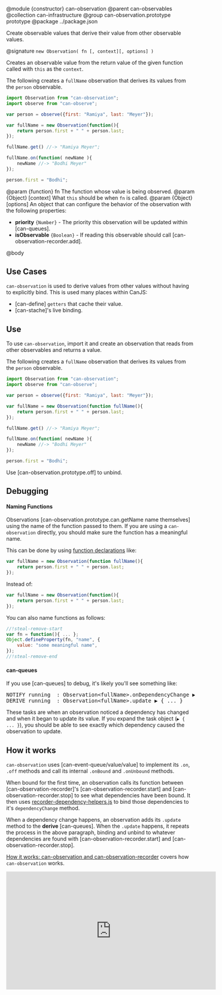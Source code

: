 @module {constructor} can-observation
@parent can-observables
@collection can-infrastructure
@group can-observation.prototype prototype
@package ../package.json

Create observable values that derive their value from other observable
values.


@signature `new Observation( fn [, context][, options] )`

Creates an observable value from the return value of the given function called with `this` as the `context`.

The following creates a `fullName` observation that derives its values from
the `person` observable.

```js
import Observation from "can-observation";
import observe from "can-observe";

var person = observe({first: "Ramiya", last: "Meyer"});

var fullName = new Observation(function(){
    return person.first + " " + person.last;
});

fullName.get() //-> "Ramiya Meyer";

fullName.on(function( newName ){
    newName //-> "Bodhi Meyer"
});

person.first = "Bodhi";
```

@param {function} fn The function whose value is being observed.
@param {Object} [context] What `this` should be when `fn` is called.
@param {Object} [options] An object that can configure the behavior of the
  observation with the following properties:

  - __priority__ `{Number}` - The priority this observation will be updated
    within [can-queues].
  - __isObservable__ `{Boolean}` - If reading this observable should call
    [can-observation-recorder.add].  


@body

## Use Cases

`can-observation` is used to derive values from other values without
having to explicitly bind.   This is used many places within CanJS:

- [can-define] `getters` that cache their value.
- [can-stache]'s live binding.

## Use

To use `can-observation`, import it and create an observation that
reads from other observables and returns a value.


The following creates a `fullName` observation that derives its values from
the `person` observable.

```js
import Observation from "can-observation";
import observe from "can-observe";

var person = observe({first: "Ramiya", last: "Meyer"});

var fullName = new Observation(function fullName(){
    return person.first + " " + person.last;
});

fullName.get() //-> "Ramiya Meyer";

fullName.on(function( newName ){
    newName //-> "Bodhi Meyer"
});

person.first = "Bodhi";
```

Use [can-observation.prototype.off] to unbind.  

## Debugging


#### Naming Functions

Observations [can-observation.prototype.can.getName name themselves] using the name of the
function passed to them. If you are using a `can-observation` directly, you should make sure the
function has a meaningful name.  

This can be done by using [function declarations](https://developer.mozilla.org/en-US/docs/Web/JavaScript/Reference/Statements/function) like:

```js
var fullName = new Observation(function fullName(){
    return person.first + " " + person.last;
});
```

Instead of:

```js
var fullName = new Observation(function(){
    return person.first + " " + person.last;
});
```

You can also name functions as follows:

```js
//!steal-remove-start
var fn = function(){ ... };
Object.defineProperty(fn, "name", {
    value: "some meaningful name",
});
//!steal-remove-end
```

#### can-queues

If you use [can-queues] to debug, it's likely you'll see something like:

<pre>
NOTIFY running  : Observation&lt;fullName&gt;.onDependencyChange &#x25B6; { ... }
DERIVE running  : Observation&lt;fullName&gt;.update &#x25B6; { ... }
</pre>

These tasks are when an observation noticed a dependency has changed and when it began to update
its value. If you expand the task object (<code>&#x25B6; { ... }</code>), you should be able to see
exactly which dependency caused the observation to update.


## How it works

`can-observation` uses [can-event-queue/value/value] to implement its `.on`, `.off` methods and
call its internal `.onBound` and `.onUnbound` methods.

When bound for the first time, an observation calls its function between [can-observation-recorder]'s
[can-observation-recorder.start] and [can-observation-recorder.stop] to see what dependencies have been
bound.  It then uses [recorder-dependency-helpers.js](http://canjs.github.io/can-observation/docs/recorder-dependency-helpers.html) to bind those dependencies to it's `dependencyChange` method.

When a dependency change happens, an observation adds its `.update` method to the __derive__ [can-queues].
When the `.update` happens, it repeats the process in the above paragraph, binding and unbind to whatever dependencies are
found with   [can-observation-recorder.start] and [can-observation-recorder.stop].

[How it works: can-observation and can-observation-recorder](https://www.youtube.com/watch?v=UIhB-zXR5Yg)
covers how `can-observation` works.

<iframe width="560" height="315" src="https://www.youtube.com/embed/UIhB-zXR5Yg" frameborder="0" allowfullscreen></iframe>
